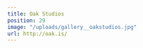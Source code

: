 ```yaml
---
title: Oak Studios
position: 29
image: "/uploads/gallery__oakstudios.jpg"
url: http://oak.is/
---
```


